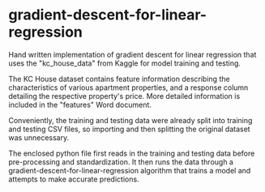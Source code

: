# gradient-descent-for-linear-regression
Hand written implementation of gradient descent for linear regression that uses the "kc_house_data" from Kaggle for model training and testing.

The KC House dataset contains feature information describing the characteristics of various apartment properties, and a response column detailing the respective property's price.  More detailed information is included in the "features" Word document. 

Conveniently, the training and testing data were already split into training and testing CSV files, so importing and then splitting the original dataset was unnecessary.  

The enclosed python file first reads in the training and testing data before pre-processing and standardization.  It then runs the data through a gradient-descent-for-linear-regression algorithm that trains a model and attempts to make accurate predictions.  
